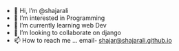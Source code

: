 - 👋 Hi, I’m @shajarali
- 👀 I’m interested in Programming 
- 🌱 I’m currently learning web Dev
- 💞️ I’m looking to collaborate on django
- 📫 How to reach me ... email- shajar@shajarali.github.io

<!---
shajarali/shajarali is a ✨ special ✨ repository because its `README.md` (this file) appears on your GitHub profile.
You can click the Preview link to take a look at your changes.
--->
